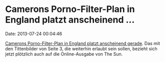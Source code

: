 Camerons Porno-Filter-Plan in England platzt anscheinend \...
=============================================================

Date: 2013-07-24 00:04:46

[Camerons Porno-Filter-Plan in England platzt anscheinend
gerade](http://www.independent.co.uk/news/uk/politics/family-filters-wont-block-soft-porn-david-cameron-retreats-in-war-on-internet-porn-admitting-there-will-be-problems-down-the-line-8726991.html).
Das mit den Tittenbilder von Seite 3, die weiterhin erlaubt sein sollen,
bezieht sich jetzt plötzlich auch auf die Online-Ausgabe von The Sun.

